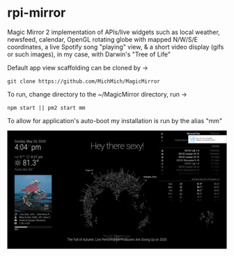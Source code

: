 # rpi-mirror
Magic Mirror 2 implementation of APIs/live widgets such as local weather, newsfeed, calendar, OpenGL rotating globe with mapped N/W/S/E coordinates, a live Spotify song "playing" view, & a short video display (gifs or such images), in my case, with Darwin's "Tree of Life"

Default app view scaffolding can be cloned by -> 
```
git clone https://github.com/MichMich/MagicMirror
```

To run, change directory to the ~/MagicMirror directory, run -> 
```
npm start || pm2 start mm
```
To allow for application's auto-boot my installation is run by the alias "mm"

![](appview.png)
